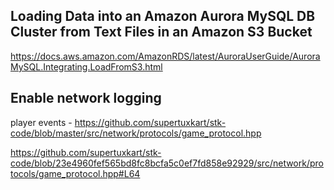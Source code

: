 
## Loading Data into an Amazon Aurora MySQL DB Cluster from Text Files in an Amazon S3 Bucket
https://docs.aws.amazon.com/AmazonRDS/latest/AuroraUserGuide/AuroraMySQL.Integrating.LoadFromS3.html

## Enable network logging

player events - https://github.com/supertuxkart/stk-code/blob/master/src/network/protocols/game_protocol.hpp

https://github.com/supertuxkart/stk-code/blob/23e4960fef565bd8fc8bcfa5c0ef7fd858e92929/src/network/protocols/game_protocol.hpp#L64

